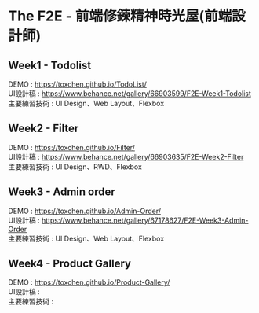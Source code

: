# The F2E - 前端修鍊精神時光屋(前端設計師)

## Week1 - Todolist

DEMO : https://toxchen.github.io/TodoList/ <br>
UI設計稿 : https://www.behance.net/gallery/66903599/F2E-Week1-Todolist <br>
主要練習技術 : UI Design、Web Layout、Flexbox <br>

## Week2 - Filter

DEMO : https://toxchen.github.io/Filter/ <br>
UI設計稿 : https://www.behance.net/gallery/66903635/F2E-Week2-Filter <br>
主要練習技術 : UI Design、RWD、Flexbox <br>

## Week3 - Admin order

DEMO : https://toxchen.github.io/Admin-Order/ <br>
UI設計稿 : https://www.behance.net/gallery/67178627/F2E-Week3-Admin-Order <br>
主要練習技術 : UI Design、Web Layout、Flexbox <br>

## Week4 - Product Gallery

DEMO : https://toxchen.github.io/Product-Gallery/ <br>
UI設計稿 : <br>
主要練習技術 :  <br>